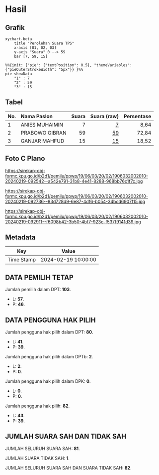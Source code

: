 # Hasil

## Grafik

```mermaid
xychart-beta
    title "Perolehan Suara TPS"
    x-axis [01, 02, 03]
    y-axis "Suara" 0 --> 59
    bar [7, 59, 15]
```

```mermaid
%%{init: {"pie": {"textPosition": 0.5}, "themeVariables": {"pieOuterStrokeWidth": "5px"}} }%%
pie showData
    "1" : 7
    "2" : 59
    "3" : 15
```

## Tabel

| No. | Nama Paslon    | Suara | Suara (raw) | Persentase |
|:--- |:-------------- | -----:| -----------:| ----------:|
| 1   | ANIES MUHAIMIN | 7     | [7][p-1]    | 8,64       |
| 2   | PRABOWO GIBRAN | 59    | [59][p-2]   | 72,84      |
| 3   | GANJAR MAHFUD  | 15    | [15][p-3]   | 18,52      |


[p-1]: https://github.com/gigit-pemilu/pemilu-2024-19-kepulauan-bangka-belitung/blob/main/pilpres/hitung-suara/sub/19-kepulauan-bangka-belitung/sub/06-belitung-timur/sub/03-dendang/sub/2002-jangkang/sub/010-tps/sub/paslon-1.txt
[p-2]: https://github.com/gigit-pemilu/pemilu-2024-19-kepulauan-bangka-belitung/blob/main/pilpres/hitung-suara/sub/19-kepulauan-bangka-belitung/sub/06-belitung-timur/sub/03-dendang/sub/2002-jangkang/sub/010-tps/sub/paslon-2.txt
[p-3]: https://github.com/gigit-pemilu/pemilu-2024-19-kepulauan-bangka-belitung/blob/main/pilpres/hitung-suara/sub/19-kepulauan-bangka-belitung/sub/06-belitung-timur/sub/03-dendang/sub/2002-jangkang/sub/010-tps/sub/paslon-3.txt

## Foto C Plano

https://sirekap-obj-formc.kpu.go.id/b2d1/pemilu/ppwp/19/06/03/20/02/1906032002010-20240219-092542--a542e791-31b8-4e41-8288-968bb76c1f7c.jpg

https://sirekap-obj-formc.kpu.go.id/b2d1/pemilu/ppwp/19/06/03/20/02/1906032002010-20240219-092736--83d728d9-6e87-4df6-b054-34bcd6907f15.jpg

https://sirekap-obj-formc.kpu.go.id/b2d1/pemilu/ppwp/19/06/03/20/02/1906032002010-20240219-092911--f6098b42-3b50-4bf7-923c-f537f9141d39.jpg


## Metadata

| Key        | Value               |
| ---------- | ------------------- |
| Time Stamp | 2024-02-19 10:00:00 |


## DATA PEMILIH TETAP

Jumlah pemilih dalam DPT: **103**.
 * L: **57**.
 * P: **46**.

## DATA PENGGUNA HAK PILIH

Jumlah pengguna hak pilih dalam DPT: **80**.
 * L: **41**.
 * P: **39**.

Jumlah pengguna hak pilih dalam DPTb: **2**.
 * L: **2**.
 * P: **0**.

Jumlah pengguna hak pilih dalam DPK: **0**.
 * L: **0**.
 * P: **0**.

Jumlah pengguna hak pilih: **82**.
 * L: **43**.
 * P: **39**.

## JUMLAH SUARA SAH DAN TIDAK SAH

JUMLAH SELURUH SUARA SAH: **81**.

JUMLAH SUARA TIDAK SAH: **1**.

JUMLAH SELURUH SUARA SAH DAN SUARA TIDAK SAH: **82**.


